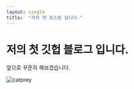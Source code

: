 ```yaml
---
layout: single
title:  "저의 첫 포스팅 입니다."
---
```


# 저의 첫 깃헙 블로그 입니다.
앞으로 꾸준히 해보겠습니다.

![catprey](/Users/excurii/Documents/GitHub/excurii.github.io/_posts/http:/excurii.github.io/images/2024-04-29-first/catprey.jpg)

